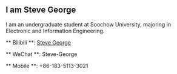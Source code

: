## I am Steve George

I am an undergraduate student at Soochow University, majoring in Electronic and Information Engineering.

** Bilibili **: [Steve George](https://space.bilibili.com/454612574)

** WeChat **: Steve-George

** Mobile **: +86-183-5113-3021
